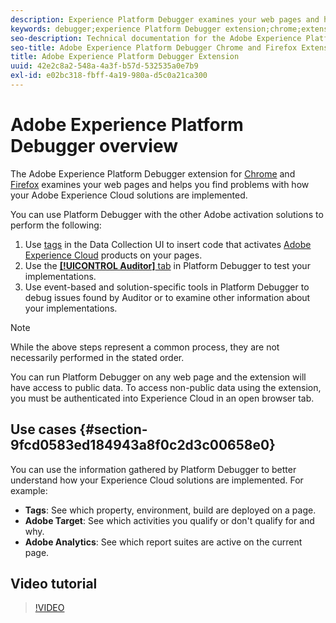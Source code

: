 ```yaml
---
description: Experience Platform Debugger examines your web pages and helps you find problems with how your Experience Cloud solutions are implemented.
keywords: debugger;experience Platform Debugger extension;chrome;extension
seo-description: Technical documentation for the Adobe Experience Platform Debugger Chrome and Firefox Extension - examine your web pages and understand problems with your Experience Cloud solution mplementations
seo-title: Adobe Experience Platform Debugger Chrome and Firefox Extension
title: Adobe Experience Platform Debugger Extension
uuid: 42e2c8a2-548a-4a3f-b57d-532535a0e7b9
exl-id: e02bc318-fbff-4a19-980a-d5c0a21ca300
---
```

# Adobe Experience Platform Debugger overview

The Adobe Experience Platform Debugger extension for [Chrome](https://chrome.google.com/webstore/detail/adobe-experience-cloud-de/ocdmogmohccmeicdhlhhgepeaijenapj) and [Firefox](https://addons.mozilla.org/en-US/firefox/addon/adobe-experience-platform-dbg/) examines your web pages and helps you find problems with how your Adobe Experience Cloud solutions are implemented.

You can use Platform Debugger with the other Adobe activation solutions to perform the following:

1. Use [tags](../tags/home.md) in the Data Collection UI to insert code that activates [Adobe Experience Cloud](https://experienceleague.adobe.com/docs/core-services/interface/experience-cloud.html) products on your pages. 
1. Use the [**[!UICONTROL Auditor]** tab](./auditor/overview.md) in Platform Debugger to test your implementations. 
1. Use event-based and solution-specific tools in Platform Debugger to debug issues found by Auditor or to examine other information about your implementations.

>[!NOTE]
>
>While the above steps represent a common process, they are not necessarily performed in the stated order.

You can run Platform Debugger on any web page and the extension will have access to public data. To access non-public data using the extension, you must be authenticated into Experience Cloud in an open browser tab.

## Use cases {#section-9fcd0583ed184943a8f0c2d3c00658e0}

You can use the information gathered by Platform Debugger to better understand how your Experience Cloud solutions are implemented. For example:

* **Tags**: See which property, environment, build are deployed on a page. 
* **Adobe Target**: See which activities you qualify or don't qualify for and why.
* **Adobe Analytics**: See which report suites are active on the current page.

## Video tutorial

>[!VIDEO](https://video.tv.adobe.com/v/32156?quality=12&learn=on)
